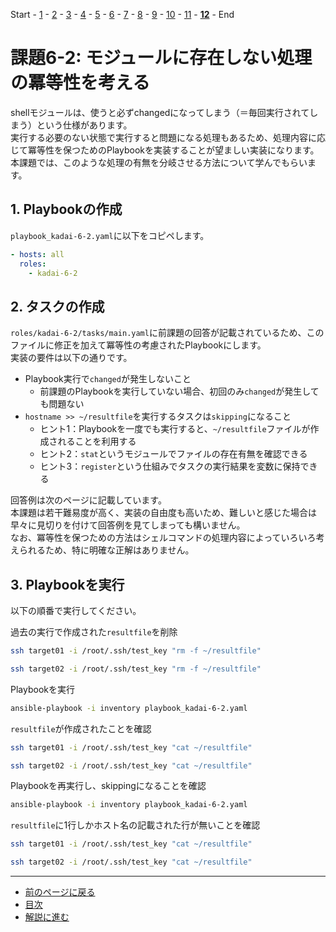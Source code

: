 Start - [1](step1.md) - [2](step2.md) - [3](step3.md) - [4](step4.md) - [5](step5.md) - [6](step6.md) - [7](step7.md) - [8](step8.md) - [9](step9.md) - [10](step10.md) - [11](step11.md) - [**12**](step12.md) - End


# 課題6-2: モジュールに存在しない処理の冪等性を考える

shellモジュールは、使うと必ずchangedになってしまう（＝毎回実行されてしまう）という仕様があります。  
実行する必要のない状態で実行すると問題になる処理もあるため、処理内容に応じて冪等性を保つためのPlaybookを実装することが望ましい実装になります。  
本課題では、このような処理の有無を分岐させる方法について学んでもらいます。

## 1. Playbookの作成

`playbook_kadai-6-2.yaml`に以下をコピペします。

```yaml
- hosts: all
  roles:
    - kadai-6-2
```

## 2. タスクの作成

`roles/kadai-6-2/tasks/main.yaml`に前課題の回答が記載されているため、このファイルに修正を加えて冪等性の考慮されたPlaybookにします。  
実装の要件は以下の通りです。

* Playbook実行で`changed`が発生しないこと
  * 前課題のPlaybookを実行していない場合、初回のみ`changed`が発生しても問題ない
* `hostname >> ~/resultfile`を実行するタスクは`skipping`になること
  * ヒント1：Playbookを一度でも実行すると、`~/resultfile`ファイルが作成されることを利用する
  * ヒント2：`stat`というモジュールでファイルの存在有無を確認できる
  * ヒント3：`register`という仕組みでタスクの実行結果を変数に保持できる

回答例は次のページに記載しています。  
本課題は若干難易度が高く、実装の自由度も高いため、難しいと感じた場合は早々に見切りを付けて回答例を見てしまっても構いません。  
なお、冪等性を保つための方法はシェルコマンドの処理内容によっていろいろ考えられるため、特に明確な正解はありません。

## 3. Playbookを実行

以下の順番で実行してください。

過去の実行で作成された`resultfile`を削除

```bash
ssh target01 -i /root/.ssh/test_key "rm -f ~/resultfile"
```

```bash
ssh target02 -i /root/.ssh/test_key "rm -f ~/resultfile"
```

Playbookを実行

```bash
ansible-playbook -i inventory playbook_kadai-6-2.yaml
```

`resultfile`が作成されたことを確認

```bash
ssh target01 -i /root/.ssh/test_key "cat ~/resultfile"
```

```bash
ssh target02 -i /root/.ssh/test_key "cat ~/resultfile"
```

Playbookを再実行し、skippingになることを確認

```bash
ansible-playbook -i inventory playbook_kadai-6-2.yaml
```

`resultfile`に1行しかホスト名の記載された行が無いことを確認

```bash
ssh target01 -i /root/.ssh/test_key "cat ~/resultfile"
```

```bash
ssh target02 -i /root/.ssh/test_key "cat ~/resultfile"
```

---

- [前のページに戻る](step11a.md)
- [目次](README.md)
- [解説に進む](step12a.md)

